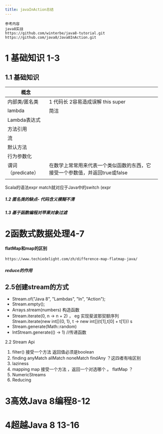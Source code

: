 ```yaml
---
title: javaInAction总结
---
```


```
参考内容 
java8实战
https://github.com/winterbe/java8-tutorial.git
https://github.com/java8/Java8InAction.git
```



# 1 基础知识 1-3 

## 1.1 基础知识

| 概念              |                                                              |
| ----------------- | ------------------------------------------------------------ |
| 内部类/匿名类     | 1 代码长 2容易造成误解 this super                            |
| lambda            | 简洁                                                         |
| Lambda表达式      |                                                              |
| 方法引用          |                                                              |
| 流                |                                                              |
| 默认方法          |                                                              |
| 行为参数化        |                                                              |
| 谓词（predicate） | 在数学上常常用来代表一个类似函数的东西，它接受一个参数值，并返回true或false |
|                   |                                                              |

Scala的语法expr match就对应于Java中的switch (expr



##### 1.2 匿名类的缺点- 代码含义模糊不清

##### 1.3 基于函数编程对苹果对象过滤

# 2函数式数据处理4-7

#### flatMap和map的区别

```
https://www.techiedelight.com/zh/difference-map-flatmap-java/
```

##### reduce的作用

## 2.5创建stream的方式

- Stream.of("Java 8", "Lambdas", "In", "Action");
- Stream.empty();
- Arrays.stream(numbers) 构造函数
- Stream.iterate(0, n -> n + 2) ， eg 实现斐波那契额序列  Stream.iterate(new int[]{0, 1}, t -> new int[]{t[1],t[0] + t[1]})  s
- Stream.generate(Math::random)
- IntStream.generate(() -> 1) //传递函数 

2.2 Stream Api

1. filter()   接受一个方法 返回值必须是boolean
2. finding  anyMatch allMatch noneMatch findAny   ？这四者有啥区别
3. laziness 
4. mapping  map 接受一个方法 ，返回一个对选哪个 。  flatMap ？
5.  NumericStreams
6. Reducing 

 



# 3高效Java 8编程8-12

# 4超越Java 8 13-16